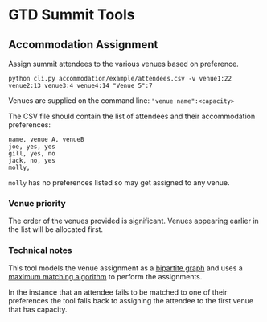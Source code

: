 # GTD Summit Tools

## Accommodation Assignment
Assign summit attendees to the various venues based on preference.

```shell
python cli.py accommodation/example/attendees.csv -v venue1:22 venue2:13 venue3:4 venue4:14 "Venue 5":7
```

Venues are supplied on the command line: `"venue name":<capacity>`

The CSV file should contain the list of attendees and their accommodation preferences:

```csv
name, venue A, venueB
joe, yes, yes
gill, yes, no
jack, no, yes
molly,
```

`molly` has no preferences listed so may get assigned to any venue.

### Venue priority
The order of the venues provided is significant. Venues appearing earlier in the list will be
allocated first.


### Technical notes
This tool models the venue assignment as a [bipartite graph][1] and uses a [maximum matching algorithm][2] to
perform the assignments.

In the instance that an attendee fails to be matched to one of their preferences the tool falls back to
assigning the attendee to the first venue that has capacity.

[1]: https://en.wikipedia.org/wiki/Bipartite_graph
[2]: https://docs.scipy.org/doc/scipy/reference/generated/scipy.sparse.csgraph.maximum_bipartite_matching.html

